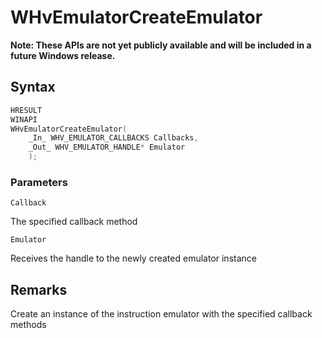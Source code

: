 # WHvEmulatorCreateEmulator
**Note: These APIs are not yet publicly available and will be included in a future Windows release.**

## Syntax

```c
HRESULT
WINAPI
WHvEmulatorCreateEmulator(
    _In_ WHV_EMULATOR_CALLBACKS Callbacks,
    _Out_ WHV_EMULATOR_HANDLE* Emulator
    );
```
### Parameters

`Callback`

The specified callback method

`Emulator`

Receives the handle to the newly created emulator instance

## Remarks
Create an instance of the instruction emulator with the specified callback methods